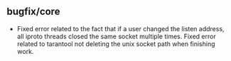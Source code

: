 ## bugfix/core

 * Fixed error related to the fact that if a user changed the listen address,
   all iproto threads closed the same socket multiple times.
   Fixed error related to tarantool not deleting the unix socket path when finishing work.
